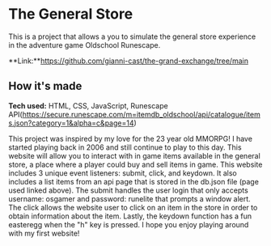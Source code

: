 # The General Store

This is a project that allows a you to simulate the general store experience in the adventure game Oldschool Runescape.

**Link:**https://github.com/gianni-cast/the-grand-exchange/tree/main

## How it's made

**Tech used:** HTML, CSS, JavaScript, Runescape API(https://secure.runescape.com/m=itemdb_oldschool/api/catalogue/items.json?category=1&alpha=c&page=14)

This project was inspired by my love for the 23 year old MMORPG! I have started playing back in 2006 and still continue to play to this day. This website will allow you to interact with in game items available in the general store, a place where a player could buy and sell items in game. This website includes 3 unique event listeners: submit, click, and keydown. It also includes a list items from an api page that is stored in the db.json file (page used linked above). The submit handles the user login that only accepts username: osgamer and password: runelite that prompts a window alert. The click allows the website user to click on an item in the store in order to obtain information about the item. Lastly, the keydown function has a fun easteregg when the "h" key is pressed. I hope you enjoy playing around with my first website!